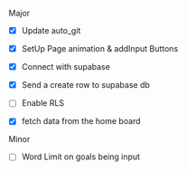 Major
- [x] Update auto_git
- [x] SetUp Page animation & addInput Buttons
- [x] Connect with supabase
- [x] Send a create row to supabase db
- [ ] Enable RLS
- [x] fetch data from the home board


Minor
- [ ] Word Limit on goals being input